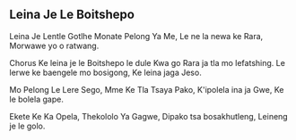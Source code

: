## Leina Je Le Boitshepo

Leina Je Lentle Gotlhe Monate Pelong Ya Me,
Le ne la newa ke Rara, Morwawe yo o ratwang.

Chorus
Ke leina je le Boitshepo le dule
Kwa go Rara ja tla mo lefatshing.
Le lerwe ke baengele mo bosigong,
Ke leina jaga Jeso.

Mo Pelong Le Lere Sego, Mme Ke Tla Tsaya Pako,
K'ipolela ina ja Gwe, Ke le bolela gape.

Ekete Ke Ka Opela, Thekololo Ya Gagwe,
Dipako tsa bosakhutleng, Leineng je le golo.

